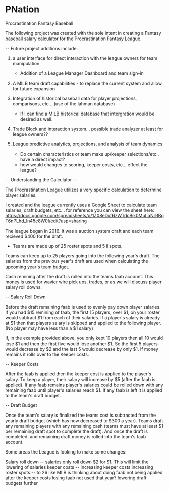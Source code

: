 # PNation
Procrastination Fantasy Baseball


The following project was created with the sole intent
in creating a Fantasy baseball salary calculator for the
Procrastination Fantasy League. 

-- Future project additions include:

1. a user interface for direct interaction with the league owners for team manipulation
    - Addition of a League Manager Dashboard and team sign-in

2. A MILB team draft capabilities - to replace the current system and allow for future expansion

3. Integration of historical baseball data for player projections, comparisons, etc... (use of the lahman database)
    - If I can find a MILB historical database that intergration would be desired as well.
    
4. Trade Block and interaction system... possible trade analyzer at least for league owners??

5. League predictive analytics, projections, and analysis of team dynamics
    -  Do certain characteristics or team make up/keeper selections/etc.. have a direct impact?
    - how would changes to scoring, keeper costs, etc... effect the league?
    
    
    
    
    
-- Understanding the Calculator -- 

The Procrastination League utilizes a very specific calculation to determine player salaries.

I created and the league currently uses a Google Sheet to calculate team salaries, draft budgets, etc...
for reference you can view the sheet here: 
https://docs.google.com/spreadsheets/d/1Z08eDxf6zWTdcBjk0MuLqNrRBqT6nPLhd_In45e8W0I/edit?usp=sharing

The league began in 2016. It was a auction system draft and each team recieved $400 for the draft.
  - Teams are made up of 25 roster spots and 5 il spots.

Teams can keep up to 25 players going into the following year's draft. The salaries from the previous year's draft
are used when calculating the upcoming year's team budget.

Cash remining after the draft is rolled into the teams faab account. This money is used for wavier wire pick ups, trades,
or as we will discuss player salary roll downs. 

-- Salary Roll Down

Before the draft remaining faab is used to evenly pay down player salaries. If you had $15 remining of faab, the 
first 15 players, over $1, on your roster would subtract $1 from each of their salaries. If a player's salary is already at $1
then that players salary is skipped and applied to the following player. (No player may have less than a $1 salary)

If, in the example provided above, you only kept 10 players then all 10 would lose $1 and then the first five would lose another $1. 
So the first 5 players would decrease by $2 and the last 5 would decrease by only $1. If money remains it rolls over to the Keeper costs.

-- Keeper Costs

After the faab is applied then the keeper cost is applied to the player's salary. To keep a player, their salary will increase by $5 
(after the faab is applied). If any faab remains player's salaries could be rolled down with any remaining faab until player's 
salaries reach $1. If any faab is left it is applied to the team's draft budget.

-- Draft Budget

Once the team's salary is finalized the teams cost is subtracted from the yearly draft budget (which has now decreased to $300 a year).
Teams draft any remaining players with any remaining cash (teams must have at least $1 per remaining draft spot to complete the draft).
And once the draft is completed, and remaining draft money is rolled into the team's faab account.



Some areas the League is looking to make some changes:

Salary roll down -- salaries only roll down $2 for $1. This will limit the lowering of salaries
keeper costs -- increasing keeper costs
increasing roster spots -- to 26 like MLB is thinking about doing
faab not being applied after the keeper costs
losing faab not used that year?
lowering draft budgets further

